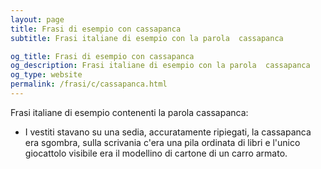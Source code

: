 ```yaml
---
layout: page
title: Frasi di esempio con cassapanca 
subtitle: Frasi italiane di esempio con la parola  cassapanca

og_title: Frasi di esempio con cassapanca 
og_description: Frasi italiane di esempio con la parola  cassapanca
og_type: website
permalink: /frasi/c/cassapanca.html
---
```


Frasi italiane di esempio contenenti la parola cassapanca:


- I vestiti stavano su una sedia, accuratamente ripiegati, la cassapanca era sgombra, sulla scrivania c'era una pila ordinata di libri e l'unico giocattolo visibile era il modellino di cartone di un carro armato.
